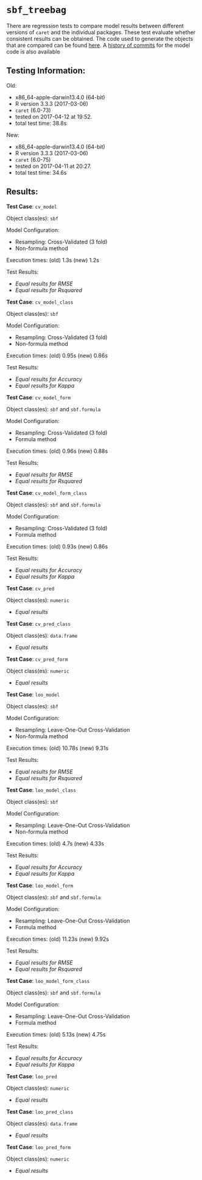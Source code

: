 `sbf_treebag`
===== 

There are regression tests to compare model results between different versions of `caret` and the individual packages. These test evaluate whether consistent results can be obtained. The code used to generate the objects that are compared can be found [here](https://github.com/topepo/caret/blob/master/RegressionTests/Code/sbf_treebag.R).
A [history of commits](https://github.com/topepo/caret/commits/master/models/files/sbf_treebag.R) for the model code is also available

Testing Information:
---------

Old:

 * x86_64-apple-darwin13.4.0 (64-bit)
 * R version 3.3.3 (2017-03-06)
 * `caret` (6.0-73)
 * tested on 2017-04-12 at 19:52. 
 * total test time: 38.8s


New:

 * x86_64-apple-darwin13.4.0 (64-bit)
 * R version 3.3.3 (2017-03-06)
 * `caret` (6.0-75)
 * tested on 2017-04-11 at 20:27. 
 * total test time: 34.6s


Results:
---------

**Test Case**: `cv_model`

Object class(es): `sbf`

Model Configuration:

 * Resampling: Cross-Validated (3 fold)
 * Non-formula method


Execution times: (old) 1.3s (new) 1.2s

Test Results:

 * _Equal results for RMSE_
 * _Equal results for Rsquared_

**Test Case**: `cv_model_class`

Object class(es): `sbf`

Model Configuration:

 * Resampling: Cross-Validated (3 fold)
 * Non-formula method


Execution times: (old) 0.95s (new) 0.86s

Test Results:

 * _Equal results for Accuracy_
 * _Equal results for Kappa_

**Test Case**: `cv_model_form`

Object class(es): `sbf` and `sbf.formula`

Model Configuration:

 * Resampling: Cross-Validated (3 fold)
 * Formula method


Execution times: (old) 0.96s (new) 0.88s

Test Results:

 * _Equal results for RMSE_
 * _Equal results for Rsquared_

**Test Case**: `cv_model_form_class`

Object class(es): `sbf` and `sbf.formula`

Model Configuration:

 * Resampling: Cross-Validated (3 fold)
 * Formula method


Execution times: (old) 0.93s (new) 0.86s

Test Results:

 * _Equal results for Accuracy_
 * _Equal results for Kappa_

**Test Case**: `cv_pred`

Object class(es): `numeric`

 * _Equal results_

**Test Case**: `cv_pred_class`

Object class(es): `data.frame`

 * _Equal results_

**Test Case**: `cv_pred_form`

Object class(es): `numeric`

 * _Equal results_

**Test Case**: `loo_model`

Object class(es): `sbf`

Model Configuration:

 * Resampling: Leave-One-Out Cross-Validation
 * Non-formula method


Execution times: (old) 10.78s (new) 9.31s

Test Results:

 * _Equal results for RMSE_
 * _Equal results for Rsquared_

**Test Case**: `loo_model_class`

Object class(es): `sbf`

Model Configuration:

 * Resampling: Leave-One-Out Cross-Validation
 * Non-formula method


Execution times: (old) 4.7s (new) 4.33s

Test Results:

 * _Equal results for Accuracy_
 * _Equal results for Kappa_

**Test Case**: `loo_model_form`

Object class(es): `sbf` and `sbf.formula`

Model Configuration:

 * Resampling: Leave-One-Out Cross-Validation
 * Formula method


Execution times: (old) 11.23s (new) 9.92s

Test Results:

 * _Equal results for RMSE_
 * _Equal results for Rsquared_

**Test Case**: `loo_model_form_class`

Object class(es): `sbf` and `sbf.formula`

Model Configuration:

 * Resampling: Leave-One-Out Cross-Validation
 * Formula method


Execution times: (old) 5.13s (new) 4.75s

Test Results:

 * _Equal results for Accuracy_
 * _Equal results for Kappa_

**Test Case**: `loo_pred`

Object class(es): `numeric`

 * _Equal results_

**Test Case**: `loo_pred_class`

Object class(es): `data.frame`

 * _Equal results_

**Test Case**: `loo_pred_form`

Object class(es): `numeric`

 * _Equal results_


